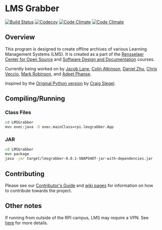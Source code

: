# LMS Grabber #


[![Build Status](https://img.shields.io/travis/LMSGrabber/LMSGrabber/master.svg)](https://travis-ci.org/LMSGrabber/LMSGrabber)
[![Codecov](https://img.shields.io/codecov/c/github/LMSGrabber/LMSGrabber.svg)](https://codecov.io/gh/LMSGrabber/LMSGrabber/)
[![Code Climate](https://img.shields.io/codeclimate/github/LMSGrabber/LMSGrabber.svg)](https://codeclimate.com/github/LMSGrabber/LMSGrabber)
[![Code Climate](https://img.shields.io/codeclimate/issues/github/LMSGrabber/LMSGrabber.svg)](https://codeclimate.com/github/LMSGrabber/LMSGrabber)

## Overview ##

This program is designed to create offline archives of various Learning Management Systems (LMS). It is created as a part of the [Rensselaer Center for Open Source](https://rcos.io/projects/lmsgrabber/lmsgrabber/profile) and [Software Design and Documentation](https://sites.google.com/site/rpisdd/) courses.

Currently being worked on by [Jacob Lane](https://github.com/Jacob-Lane), [Colin Atkinson](https://github.com/colatkinson), [Daniel Zhu](https://github.com/zhuguotian), [Chris Veccio](https://github.com/ChrisVech), [Mark Robinson](https://github.com/robinm8), and [Adeet Phanse](https://github.com/phansa).

Inspired by the [Original Python version](https://github.com/slegec/LMS_Grabber) by [Craig Slegel](https://github.com/slegec).

## Compiling/Running

### Class Files ###

```bash
cd LMSGrabber
mvn exec:java -D exec.mainClass=rpi.lmsgrabber.App
```

### JAR ###

```bash
cd LMSGrabber
mvn package
java -jar target/lmsgrabber-0.0.1-SNAPSHOT-jar-with-dependencies.jar
```

## Contributing ##

Please see our [Contributor's Guide](https://github.com/LMSGrabber/LMSGrabber/wiki/Contributing) and [wiki pages](https://github.com/LMSGrabber/LMSGrabber/wiki) for information on how to contribute towards the project.

## Other notes ##

If running from outside of the RPI campus, LMS may require a VPN. See [here](http://dotcio.rpi.edu/services/network-remote-access/vpn-connection-and-installation) for more details.
